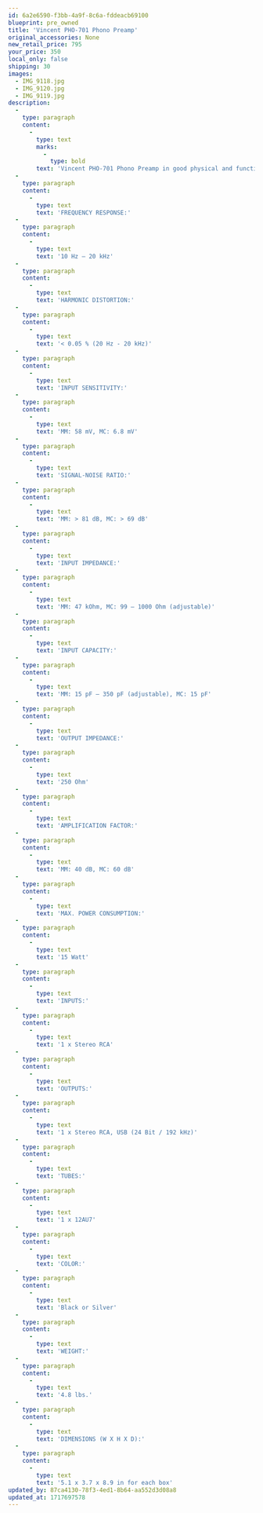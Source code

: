 ```yaml
---
id: 6a2e6590-f3bb-4a9f-8c6a-fddeacb69100
blueprint: pre_owned
title: 'Vincent PHO-701 Phono Preamp'
original_accessories: None
new_retail_price: 795
your_price: 350
local_only: false
shipping: 30
images:
  - IMG_9118.jpg
  - IMG_9120.jpg
  - IMG_9119.jpg
description:
  -
    type: paragraph
    content:
      -
        type: text
        marks:
          -
            type: bold
        text: 'Vincent PHO-701 Phono Preamp in good physical and functional condition. Unit sold as new for $795.00'
  -
    type: paragraph
    content:
      -
        type: text
        text: 'FREQUENCY RESPONSE:'
  -
    type: paragraph
    content:
      -
        type: text
        text: '10 Hz – 20 kHz'
  -
    type: paragraph
    content:
      -
        type: text
        text: 'HARMONIC DISTORTION:'
  -
    type: paragraph
    content:
      -
        type: text
        text: '< 0.05 % (20 Hz - 20 kHz)'
  -
    type: paragraph
    content:
      -
        type: text
        text: 'INPUT SENSITIVITY:'
  -
    type: paragraph
    content:
      -
        type: text
        text: 'MM: 58 mV, MC: 6.8 mV'
  -
    type: paragraph
    content:
      -
        type: text
        text: 'SIGNAL-NOISE RATIO:'
  -
    type: paragraph
    content:
      -
        type: text
        text: 'MM: > 81 dB, MC: > 69 dB'
  -
    type: paragraph
    content:
      -
        type: text
        text: 'INPUT IMPEDANCE:'
  -
    type: paragraph
    content:
      -
        type: text
        text: 'MM: 47 kOhm, MC: 99 – 1000 Ohm (adjustable)'
  -
    type: paragraph
    content:
      -
        type: text
        text: 'INPUT CAPACITY:'
  -
    type: paragraph
    content:
      -
        type: text
        text: 'MM: 15 pF – 350 pF (adjustable), MC: 15 pF'
  -
    type: paragraph
    content:
      -
        type: text
        text: 'OUTPUT IMPEDANCE:'
  -
    type: paragraph
    content:
      -
        type: text
        text: '250 Ohm'
  -
    type: paragraph
    content:
      -
        type: text
        text: 'AMPLIFICATION FACTOR:'
  -
    type: paragraph
    content:
      -
        type: text
        text: 'MM: 40 dB, MC: 60 dB'
  -
    type: paragraph
    content:
      -
        type: text
        text: 'MAX. POWER CONSUMPTION:'
  -
    type: paragraph
    content:
      -
        type: text
        text: '15 Watt'
  -
    type: paragraph
    content:
      -
        type: text
        text: 'INPUTS:'
  -
    type: paragraph
    content:
      -
        type: text
        text: '1 x Stereo RCA'
  -
    type: paragraph
    content:
      -
        type: text
        text: 'OUTPUTS:'
  -
    type: paragraph
    content:
      -
        type: text
        text: '1 x Stereo RCA, USB (24 Bit / 192 kHz)'
  -
    type: paragraph
    content:
      -
        type: text
        text: 'TUBES:'
  -
    type: paragraph
    content:
      -
        type: text
        text: '1 x 12AU7'
  -
    type: paragraph
    content:
      -
        type: text
        text: 'COLOR:'
  -
    type: paragraph
    content:
      -
        type: text
        text: 'Black or Silver'
  -
    type: paragraph
    content:
      -
        type: text
        text: 'WEIGHT:'
  -
    type: paragraph
    content:
      -
        type: text
        text: '4.8 lbs.'
  -
    type: paragraph
    content:
      -
        type: text
        text: 'DIMENSIONS (W X H X D):'
  -
    type: paragraph
    content:
      -
        type: text
        text: '5.1 x 3.7 x 8.9 in for each box'
updated_by: 87ca4130-78f3-4ed1-8b64-aa552d3d08a8
updated_at: 1717697578
---
```

